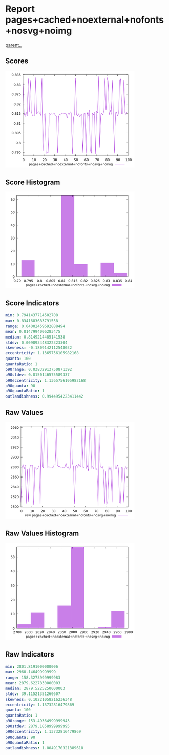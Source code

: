 # Report pages+cached+noexternal+nofonts+nosvg+noimg

[parent..](./..)  


## Scores

![score](./score.png)  

## Score Histogram

![hist](./hist.png)  

## Score Indicators

```yaml
min: 0.7941437714502708
max: 0.8341683683791558
range: 0.04002459692888494
mean: 0.8147994006283475
median: 0.8149214485141538
stdev: 0.009893448322323304
skewness: -0.1809142112548032
eccentricity: 1.1365756105982168
quanta: 100
quantaRatio: 1
p90range: 0.03832913750871392
p90stdev: 0.8150146575589337
p90eccentricity: 1.1365756105982168
p90quanta: 90
p90quantaRatio: 1
outlandishness: 0.9944954223411442

```

## Raw Values

![raw](./raw.png)  

## Raw Values Histogram

![raw hist](./raw_hist.png)  

## Raw Indicators

```yaml
min: 2801.8191000000006
max: 2960.146499999999
range: 158.3273999999983
mean: 2879.6227830000003
median: 2879.5225250000003
stdev: 39.11521351260607
skewness: 0.10221058216236348
eccentricity: 1.13732816479869
quanta: 100
quantaRatio: 1
p90range: 153.49364999999943
p90stdev: 2879.1858999999995
p90eccentricity: 1.13732816479869
p90quanta: 90
p90quantaRatio: 1
outlandishness: 1.0049170321389618

```

<style>
  img {
    max-width: 80%;
  }
</style>
      
